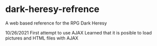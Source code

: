 # dark-heresy-refrence
A web based reference for the RPG Dark Heresy

10/26/2021
First attempt to use AJAX
Learned that it is posible to load pictures and HTML files with AJAX
